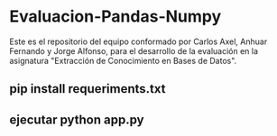 # Evaluacion-Pandas-Numpy
Este es el repositorio del equipo conformado por Carlos Axel, Anhuar Fernando y Jorge Alfonso, para el desarrollo de la evaluación en la asignatura "Extracción de Conocimiento en Bases de Datos".
## pip install requeriments.txt
## ejecutar python app.py

